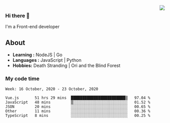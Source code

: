 <img align='right' src="https://github-readme-stats.vercel.app/api?username=strugglebak&show_icons=true">

### Hi there 👋

I'm a Front-end developer

## About

-  **Learning :** NodeJS | Go
-  **Languages :** JavaScript | Python
-  **Hobbies:** Death Stranding | Ori and the Blind Forest

### My code time

<!--START_SECTION:waka-->
```text
Week: 16 October, 2020 - 23 October, 2020

Vue.js       51 hrs 29 mins  ████████████████████████▒   97.04 % 
JavaScript   48 mins         ▒░░░░░░░░░░░░░░░░░░░░░░░░   01.52 % 
JSON         20 mins         ░░░░░░░░░░░░░░░░░░░░░░░░░   00.65 % 
Other        11 mins         ░░░░░░░░░░░░░░░░░░░░░░░░░   00.36 % 
TypeScript   8 mins          ░░░░░░░░░░░░░░░░░░░░░░░░░   00.25 % 
```
<!--END_SECTION:waka-->
